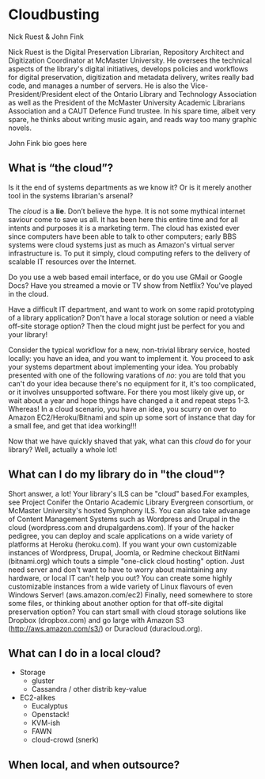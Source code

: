 ﻿Cloudbusting
===

Nick Ruest & John Fink


Nick Ruest is the Digital Preservation Librarian, Repository Architect and Digitization Coordinator at McMaster University. He oversees the technical aspects of the library's digital initiatives, develops policies and workflows for digital preservation, digitization and metadata delivery, writes really bad code, and manages a number of servers. He is also the Vice-President/President elect of the Ontario Library and Technology Association as well as the President of the McMaster University Academic Librarians Association and a CAUT Defence Fund trustee. In his spare time, albeit very spare, he thinks about writing music again, and reads way too many graphic novels.


John Fink bio goes here

## What is “the cloud”? 

Is it the end of systems departments as we know it? Or is it merely another tool in the systems librarian's arsenal?

The _cloud_ is a **lie**. Don’t believe the hype. It is not some mythical internet saviour come to save us all.  It has been here this entire time and for all intents and purposes it is a marketing term. The cloud has existed ever since computers have been able to talk to other computers; early BBS systems were cloud systems just as much as Amazon's virtual server infrastructure is. To put it simply, cloud computing refers to the delivery of scalable IT resources over the Internet. 

Do you use a web based email interface, or do you use GMail or Google Docs? Have you streamed a movie or TV show from Netflix?  You've played in the cloud. 

Have a difficult IT department, and want to work on some rapid prototyping of a library application? Don't have a local storage solution or need a viable off-site storage option? Then the cloud might just be perfect for you and your library!

Consider the typical workflow for a new, non-trivial library service, hosted locally: you have an idea, and you want to implement it. You proceed to ask your systems department about implementing your idea. You probably presented with one of the following varations of _no_: you are told that you can't do your idea because there's no equipment for it, it's too complicated, or it involves unsupported software. For there you most likely give up, or wait about a year and hope things have changed a it and repeat steps 1-3. Whereas! In a cloud scenario, you have an idea, you scurry on over to Amazon EC2/Heroku/Bitnami and spin up some sort of instance that day for a small fee, and get that idea working!!!

Now that we have quickly shaved that yak, what can this _cloud_ do for your library? Well, actually a whole lot!

## What can I do my library do in "the cloud"?

Short answer, a lot! Your library's ILS can be "cloud" based.For examples, see Project Conifer the Ontario Academic Library Evergreen consortium, or McMaster University's hosted Symphony ILS. You can also take advanage of Content Management Systems such as Wordpress and Drupal in the cloud (wordpress.com and drupalgardens.com). If your of the hacker pedigree, you can deploy and scale applications on a wide variety of platforms at Heroku (heroku.com). If you want your own customizable instances of Wordpress, Drupal, Joomla, or Redmine checkout BitNami (bitnami.org) which touts a simple "one-click cloud hosting" option. Just need server and don't want to have to worry about maintaining any hardware, or local IT can't help you out? You can create some highly customizable instances from a wide variety of Linux flavours of even Windows Server! (aws.amazon.com/ec2) Finally, need somewhere to store some files, or thinking about another option for that off-site digital preservation option? You can start small with cloud storage solutions like Dropbox (dropbox.com) and go large with Amazon S3 (http://aws.amazon.com/s3/) or Duracloud (duracloud.org).

## What can I do in a local cloud?

* Storage
  * gluster
  * Cassandra / other distrib key-value
* EC2-alikes
  * Eucalyptus
  * Openstack!
  * KVM-ish
  * FAWN
  * cloud-crowd (snerk)

## When local, and when outsource?

